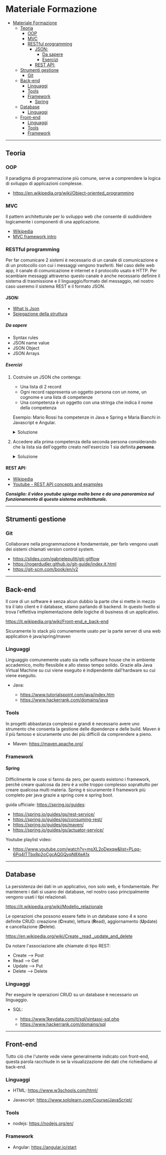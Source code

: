 # Materiale Formazione

- [Materiale Formazione](#materiale-formazione)
  - [Teoria](#teoria)
    - [OOP](#oop)
    - [MVC](#mvc)
    - [RESTful programming](#restful-programming)
      - [JSON:](#json)
        - [Da sapere](#da-sapere)
        - [Esercizi](#esercizi)
      - [REST API:](#rest-api)
  - [Strumenti gestione](#strumenti-gestione)
    - [Git](#git)
  - [Back-end](#back-end)
    - [Linguaggi](#linguaggi)
    - [Tools](#tools)
    - [Framework](#framework)
      - [Spring](#spring)
  - [Database](#database)
    - [Linguaggi](#linguaggi-1)
  - [Front-end](#front-end)
    - [Linguaggi](#linguaggi-2)
    - [Tools](#tools-1)
    - [Framework](#framework-1)

---

## Teoria

### OOP

Il paradigma di programmazione più comune, serve a comprendere la logica di sviluppo di applicazioni complesse.

* https://en.wikipedia.org/wiki/Object-oriented_programming

### MVC

Il pattern architetturale per lo sviluppo web che consente di suddividere logicamente i componenti di una applicazione.

* [Wikipedia](https://it.wikipedia.org/wiki/Model-view-controller)
* [MVC framework intro](https://www.tutorialspoint.com/mvc_framework/mvc_framework_introduction.htm)



### RESTful programming

Per far comunicare 2 sistemi è necessario di un canale di comunicazione e di un protocollo con cui i messaggi vengono trasferiti. Nel caso delle web app, il canale di comunicazione è internet e il protocollo usato è HTTP. Per scambiare messaggi attraverso questo canale è anche necessario definire il sistema di trasmissione e il linguaggio/formato del messaggio, nel nostro caso useremo il sistema REST e il formato JSON.

#### JSON:

* [What Is Json](https://www.w3schools.com/whatis/whatis_json.asp)
* [Spiegazione della struttura](https://json.org/json-it.html)

##### Da sapere

* Syntax rules
* JSON name value
* JSON Object
* JSON Arrays

##### Esercizi

1. Costruire un JSON che contenga:
    * Una lista di 2 record
    * Ogni record rappresenta un oggetto persona con un nome, un cognome e una lista di competenze
    * Una competenza è un oggetto con una stringa che indica il nome della competenza
    
    Esempio: Mario Rossi ha competenze in Java e Spring e Maria Bianchi in Javascript e Angular.
    
    <details><summary>Soluzione</summary>
    
    ```JSON
    [
      {
        "Nome" :"Mario",
        "Cognome" :"Rossi",
        "Competenze" :[
          {
            "Nome" :"Java"
          },
          {
            "Nome" :"Spring"
          }
        ]
      },
      {
        "Nome" :"Maria",
        "Cognome" :"Bianchi",
        "Competenze" :[
          {
            "Nome" :"Javascript"
          },
          {
            "Nome" :"Angular"
          }
        ]
      },
    ]
    ```
    </details>

2. Accedere alla prima competenza della seconda persona considerando che la lista sia dell'oggetto creato nell'esercizio 1 sia definita ***persons***.

    <details><summary>Soluzione</summary>
    
    ```
    persons[1][Competenze][0]
    ```
    
    </details>

#### REST API:

* [Wikipedia](https://it.wikipedia.org/wiki/Representational_State_Transfer)
* [Youtube - REST API concepts and examples](https://www.youtube.com/watch?v=7YcW25PHnAA)

***Consiglio: il video youtube spiega molto bene e da una panoramica sul funzionamento di questo sistema architetturale.***

---

## Strumenti gestione

### Git

Collaborare nella programmazione è fondamentale, per farlo vengono usati dei sistemi chiamati version control system. 

* https://slides.com/gabrielepuliti/git-gitflow
* https://rogerdudler.github.io/git-guide/index.it.html
* https://git-scm.com/book/en/v2

---

## Back-end

Il core di un software è senza alcun dubbio la parte che si mette in mezzo tra il lato client e il database, stiamo parlando di backend. In questo livello si trova l'effettiva implementazione delle logiche di business di un applicativo.

https://it.wikipedia.org/wiki/Front-end_e_back-end

Sicuramente lo stack più comunemente usato per la parte server di una web application è java/spring/maven

### Linguaggi

Linguaggio comunemente usato sia nelle software house che in ambiente accademico, molto flessibile e allo stesso tempo solido. Grazie alla Java Virtual Machine su cui viene eseguito è indipendente dall'hardware su cui viene eseguito.

* Java: 

  * https://www.tutorialspoint.com/java/index.htm
  * https://www.hackerrank.com/domains/java



### Tools

In progetti abbastanza complessi e grandi è necessario avere uno strumento che consenta la gestione delle dipendenze e delle build. Maven è il più famoso e sicuramente uno dei più difficili da comprendere a pieno.

* Maven: https://maven.apache.org/

### Framework

#### Spring

Difficilmente le cose si fanno da zero, per questo esistono i framework, perchè creare qualcosa da zero è a volte troppo complesso soprattutto per creare qualcosa multi materia. Spring è sicuramente il framework più completo per java grazie a spring core e spring boot.


guida ufficiale: https://spring.io/guides:

  * https://spring.io/guides/gs/rest-service/
  * https://spring.io/guides/gs/consuming-rest/
  * https://spring.io/guides/gs/maven/
  * https://spring.io/guides/gs/actuator-service/

Youtube playlist video:

  * https://www.youtube.com/watch?v=msXL2oDexqw&list=PLqq-6Pq4lTTbx8p2oCgcAQGQyqN8XeA1x

---

## Database

La persistenza dei dati in un applicativo, non solo web, è fondamentale. Per mantenere i dati si usano dei database, nel nostro caso principalmente vengono usati i tipi relazionali.

https://it.wikipedia.org/wiki/Modello_relazionale

Le operazioni che possono essere fatte in un database sono 4 e sono definite CRUD: creazione (**C**reate), lettura (**R**ead), aggiornamento (**U**pdate) e cancellazione (**D**elete).

https://en.wikipedia.org/wiki/Create,_read,_update_and_delete

Da notare l'associazione alle chiamate di tipo REST:

  * Create --> Post
  * Read --> Get
  * Update --> Put
  * Delete --> Delete

### Linguaggi

Per eseguire le operazioni CRUD su un database è necessario un linguaggio.

* SQL:

  *  https://www.1keydata.com/it/sql/sintassi-sql.php
  *  https://www.hackerrank.com/domains/sql

---

## Front-end

Tutto ciò che l'utente vede viene generalmente indicato con front-end, questa parola racchiude in se la visualizzazione dei dati che richiediamo al back-end.

### Linguaggi

* HTML: https://www.w3schools.com/html/

* Javascript: https://www.sololearn.com/Course/JavaScript/

### Tools

* nodejs: https://nodejs.org/en/

### Framework

* Angular: https://angular.io/start
